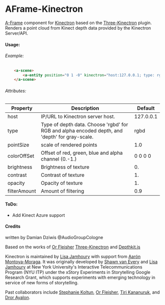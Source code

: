 # AFrame-Kinectron
[A-Frame](https://github.com/aframevr/aframe) component for [Kinectron](https://github.com/kinectron/kinectron) based on the [Three-Kinectron](https://github.com/kinectron/Three-Kinectron) plugin.
Renders a point cloud from Kinect depth data provided by the Kinectron Server/API.


#### Usage:

###### Example:

```html
    <a-scene>
        <a-entity position="0 1 -0" kinectron="host:127.0.0.1; type: rgbd; pointSize: 0.1; colorOffSet: 0 0 0 0; brightness: 0.1; contrast: 1.0; opacity: 1.0; filterAmount: 0.9" scale="5. 5. 10."></a-entity>
    </a-scene>
```

###### Attributes:

| Property | Description | Default |
| ------------- | ------------- | ------------- |
| host  | IP/URL to Kinectron server host.  | 127.0.0.1  |
| type | Type of depth data. Choose 'rgbd' for RGB and alpha encoded depth, and 'depth' for gray-scale. | rgbd  |
| pointSize | scale of rendered points  | 1.0  |
| colorOffSet | Offset of red, green, blue and alpha channel (0.-1.)  | 0 0 0 0 |
| brightness | Brightness of texture  | 0. |
| contrast | Contrast of texture | 1. |
| opacity | Opacity of texture | 1. |
| filterAmount | Amount of filtering | 0.9 |

#### ToDo:
- Add Kinect Azure support

#### Credits

written by Damian Dziwis @AudioGroupCologne  

Based on the works of [Or Fleisher](https://github.com/juniorxsound) [Three-Kinectron](https://github.com/kinectron/Three-Kinectron) and [Depthkit.js](https://github.com/juniorxsound/DepthKit.js)

Kinectron is maintained by [Lisa Jamhoury](http://lisajamhoury.com) with support from [Aarón Montoya-Moraga](https://github.com/montoyamoraga). It was originally developed by [Shawn van Every](https://github.com/vanevery) and [Lisa Jamhoury](https://github.com/lisajamhoury/) at New York University's Interactive Telecommunications Program (NYU ITP) under the xStory Experiments in Storytelling Google Research Grant, which supports experiments with emerging technology in service of new forms of storytelling.

Past collaborators include [Stephanie Koltun](https://github.com/stephkoltun), [Or Fleisher](https://github.com/juniorxsound), [Tiri Kananuruk](http://xxx.tiri.xxx/), and [Dror Ayalon](https://www.drorayalon.com/).

